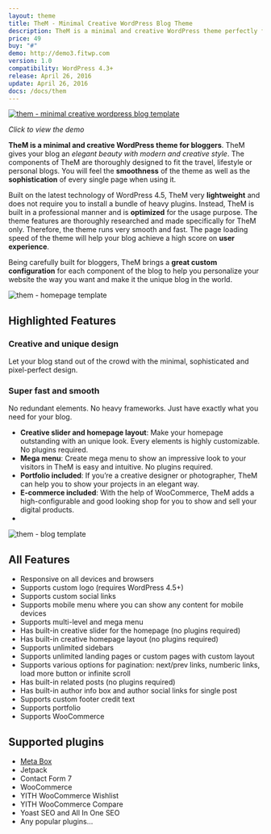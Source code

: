 ```yaml
---
layout: theme
title: TheM - Minimal Creative WordPress Blog Theme
description: TheM is a minimal and creative WordPress theme perfectly for travel, lifestyle or personal blogs.
price: 49
buy: "#"
demo: http://demo3.fitwp.com
version: 1.0
compatibility: WordPress 4.3+
release: April 26, 2016
update: April 26, 2016
docs: /docs/them
---
```


[![them - minimal creative wordpress blog template](http://i.imgur.com/bGosMlg.png)](http://demo3.fitwp.com)

<p class="text-center"><em>Click to view the demo</em></p>

**TheM is a minimal and creative WordPress theme for bloggers**. TheM gives your blog an _elegant beauty with modern and creative style_. The components of TheM are thoroughly designed to fit the travel, lifestyle or personal blogs. You will feel the **smoothness** of the theme as well as the **sophistication** of every single page when using it.

Built on the latest technology of WordPress 4.5, TheM very **lightweight** and does not require you to install a bundle of heavy plugins. Instead, TheM is built in a professional manner and is **optimized** for the usage purpose. The theme features are thoroughly researched and made specifically for TheM only. Therefore, the theme runs very smooth and fast. The page loading speed of the theme will help your blog achieve a high score on **user experience**.

Being carefully built for bloggers, TheM brings a **great custom configuration** for each component of the blog to help you personalize your website the way you want and make it the unique blog in the world.

![them - homepage template](http://i.imgur.com/HK8fpke.png)

<h2 class="text-center">Highlighted Features</h2>

<div class="row">
<div class="col-md-6">
<h3><i class="fa fa-diamon"></i> Creative and unique design</h3>
<p>Let your blog stand out of the crowd with the minimal, sophisticated and pixel-perfect design.</p>
</div>
<div class="col-md-6">
<h3><i class="fa fa-tachometer"></i> Super fast and smooth</h3>
<p>No redundant elements. No heavy frameworks. Just have exactly what you need for your blog.</p>
</div>
</div>
</div>

*   **Creative slider and homepage layout**: Make your homepage outstanding with an unique look. Every elements is highly customizable. No plugins required.
*   **Mega menu**: Create mega menu to show an impressive look to your visitors in TheM is easy and intuitive. No plugins required.
*   **Portfolio included**: If you’re a creative designer or photographer, TheM can help you to show your projects in an elegant way.
*   **E-commerce included**: With the help of WooCommerce, TheM adds a high-configurable and good looking shop for you to show and sell your digital products.
*   

![them - blog template](http://i.imgur.com/IDVmvym.png)

<h2 class="text-center">All Features</h2>

*   Responsive on all devices and browsers
*   Supports custom logo (requires WordPress 4.5+)
*   Supports custom social links
*   Supports mobile menu where you can show any content for mobile devices
*   Supports multi-level and mega menu
*   Has built-in creative slider for the homepage (no plugins required)
*   Has built-in creative homepage layout (no plugins required)
*   Supports unlimited sidebars
*   Supports unlimited landing pages or custom pages with custom layout
*   Supports various options for pagination: next/prev links, numberic links, load more button or infinite scroll
*   Has built-in related posts (no plugins required)
*   Has built-in author info box and author social links for single post
*   Supports custom footer credit text
*   Supports portfolio
*   Supports WooCommerce

## Supported plugins

*   [Meta Box](https://metabox.io)
*   Jetpack
*   Contact Form 7
*   WooCommerce
*   YITH WooCommerce Wishlist
*   YITH WooCommerce Compare
*   Yoast SEO and All In One SEO
*   Any popular plugins…
